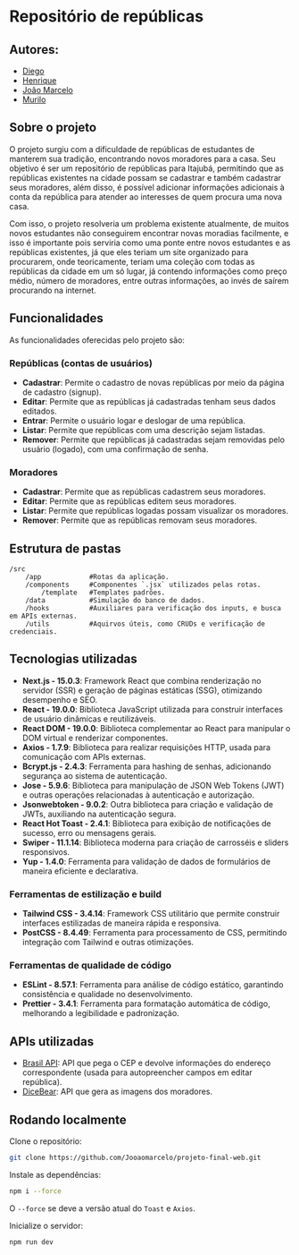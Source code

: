 # Repositório de repúblicas

## Autores: 
- [Diego](https://github.com/ValimD)
- [Henrique](https://github.com/HenriUz)
- [João Marcelo](https://github.com/Jooaomarcelo)
- [Murilo](https://github.com/gebra04)

## Sobre o projeto
O projeto surgiu com a dificuldade de repúblicas de estudantes de manterem sua tradição, encontrando novos moradores para a casa. Seu objetivo é ser um repositório de repúblicas para Itajubá, permitindo que as repúblicas existentes na cidade possam se cadastrar e também cadastrar seus moradores, além disso, é possível adicionar informações adicionais à conta da república para atender ao interesses de quem procura uma nova casa.

Com isso, o projeto resolveria um problema existente atualmente, de muitos novos estudantes não conseguirem encontrar novas moradias facilmente, e isso é importante pois serviria como uma ponte entre novos estudantes e as repúblicas existentes, já que eles teriam um site organizado para procurarem, onde teoricamente, teriam uma coleção com todas as repúblicas da cidade em um só lugar, já contendo informações como preço médio, número de moradores, entre outras informações, ao invés de saírem procurando na internet. 

## Funcionalidades
As funcionalidades oferecidas pelo projeto são:

### Repúblicas (contas de usuários)
- **Cadastrar**: Permite o cadastro de novas repúblicas por meio da página de cadastro (signup).
- **Editar**: Permite que as repúblicas já cadastradas tenham seus dados editados.
- **Entrar**: Permite o usuário logar e deslogar de uma república.
- **Listar**: Permite que repúblicas com uma descrição sejam listadas.
- **Remover**: Permite que repúblicas já cadastradas sejam removidas pelo usuário (logado), com uma confirmação de senha.

### Moradores
- **Cadastrar**: Permite que as repúblicas cadastrem seus moradores.
- **Editar**: Permite que as repúblicas editem seus moradores.
- **Listar**: Permite que repúblicas logadas possam visualizar os moradores.
- **Remover**: Permite que as repúblicas removam seus moradores.

## Estrutura de pastas
    /src 
        /app            #Rotas da aplicação. 
        /components     #Componentes `.jsx` utilizados pelas rotas. 
            /template   #Templates padrões. 
        /data           #Simulação do banco de dados. 
        /hooks          #Auxiliares para verificação dos inputs, e busca em APIs externas. 
        /utils          #Aquirvos úteis, como CRUDs e verificação de credenciais.

## Tecnologias utilizadas
- **Next.js - 15.0.3**: Framework React que combina renderização no servidor (SSR) e geração de páginas estáticas (SSG), otimizando desempenho e SEO.
- **React - 19.0.0**: Biblioteca JavaScript utilizada para construir interfaces de usuário dinâmicas e reutilizáveis.
- **React DOM - 19.0.0**: Biblioteca complementar ao React para manipular o DOM virtual e renderizar componentes.
- **Axios - 1.7.9**: Biblioteca para realizar requisições HTTP, usada para comunicação com APIs externas.
- **Bcrypt.js - 2.4.3**: Ferramenta para hashing de senhas, adicionando segurança ao sistema de autenticação.
- **Jose - 5.9.6**: Biblioteca para manipulação de JSON Web Tokens (JWT) e outras operações relacionadas à autenticação e autorização.
- **Jsonwebtoken - 9.0.2**: Outra biblioteca para criação e validação de JWTs, auxiliando na autenticação segura.
- **React Hot Toast - 2.4.1**: Biblioteca para exibição de notificações de sucesso, erro ou mensagens gerais.
- **Swiper - 11.1.14**: Biblioteca moderna para criação de carrosséis e sliders responsivos.
- **Yup - 1.4.0**: Ferramenta para validação de dados de formulários de maneira eficiente e declarativa.

### Ferramentas de estilização e build
- **Tailwind CSS - 3.4.14**: Framework CSS utilitário que permite construir interfaces estilizadas de maneira rápida e responsiva.
- **PostCSS - 8.4.49**: Ferramenta para processamento de CSS, permitindo integração com Tailwind e outras otimizações.

### Ferramentas de qualidade de código
- **ESLint - 8.57.1**: Ferramenta para análise de código estático, garantindo consistência e qualidade no desenvolvimento.
- **Prettier - 3.4.1**: Ferramenta para formatação automática de código, melhorando a legibilidade e padronização.

## APIs utilizadas
- [Brasil API](https://brasilapi.com.br): API que pega o CEP e devolve informações do endereço correspondente (usada para autopreencher campos em editar república).
- [DiceBear](https://www.dicebear.com): API que gera as imagens dos moradores.

## Rodando localmente
Clone o repositório:
```bash
git clone https://github.com/Jooaomarcelo/projeto-final-web.git
```

Instale as dependências:
```bash
npm i --force
```
O `--force` se deve a versão atual do `Toast` e  `Axios`.

Inicialize o servidor:
```bash
npm run dev
```